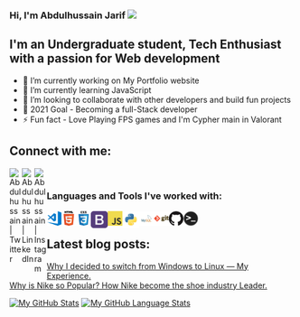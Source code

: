### Hi, I'm Abdulhussain Jarif <img src="https://media.giphy.com/media/hvRJCLFzcasrR4ia7z/giphy.gif" width="25px">

## I'm an Undergraduate student, Tech Enthusiast with a passion for Web development
- 🔭 I’m currently working on My Portfolio website
- 🌱 I’m currently learning JavaScript
- 👯 I’m looking to collaborate with other developers and build fun projects
- 🥅 2021 Goal - Becoming a full-Stack developer
- ⚡ Fun fact - Love Playing FPS games and I'm Cypher main in Valorant

## Connect with me:
<!-- [<img align="left" alt="Abdulhussain | Personal Website" width="22px" src="https://raw.githubusercontent.com/iconic/open-iconic/master/svg/globe.svg" />][website] -->
[<img align="left" alt="Abdulhussain | Twitter" width="22px" src="https://www.svgrepo.com/show/157815/twitter.svg" />][twitter]
[<img align="left" alt="Abdulhussain | LinkedIn" width="22px" src="https://www.svgrepo.com/show/157006/linkedin.svg" />][linkedin]
[<img align="left" alt="Abdulhussain | Instagram" width="22px" src="https://www.svgrepo.com/show/111199/instagram.svg" />][instagram]

<br />

### Languages and Tools I've worked with:

<img align="left" alt="Visual Studio Code" width="26px" src="https://raw.githubusercontent.com/github/explore/80688e429a7d4ef2fca1e82350fe8e3517d3494d/topics/visual-studio-code/visual-studio-code.png" />
<img align="left" alt="HTML5" width="26px" src="https://raw.githubusercontent.com/github/explore/80688e429a7d4ef2fca1e82350fe8e3517d3494d/topics/html/html.png" />
<img align="left" alt="CSS3" width="26px" src="https://raw.githubusercontent.com/github/explore/80688e429a7d4ef2fca1e82350fe8e3517d3494d/topics/css/css.png" />
<img align="left" alt="Bootstrap" width="30px" src="https://raw.githubusercontent.com/github/explore/80688e429a7d4ef2fca1e82350fe8e3517d3494d/topics/bootstrap/bootstrap.png" style="max-width:100%;">
<img align="left" alt="JavaScript" width="26px" src="https://raw.githubusercontent.com/github/explore/80688e429a7d4ef2fca1e82350fe8e3517d3494d/topics/javascript/javascript.png" />
<img align="left" alt="Python" width="30px" src="https://raw.githubusercontent.com/github/explore/80688e429a7d4ef2fca1e82350fe8e3517d3494d/topics/python/python.png" style="max-width:100%;">
<img align="left" alt="MySQL" width="26px" src="https://raw.githubusercontent.com/github/explore/80688e429a7d4ef2fca1e82350fe8e3517d3494d/topics/mysql/mysql.png" />
<img align="left" alt="Git" width="26px" src="https://raw.githubusercontent.com/github/explore/80688e429a7d4ef2fca1e82350fe8e3517d3494d/topics/git/git.png" />
<img align="left" alt="GitHub" width="26px" src="https://raw.githubusercontent.com/github/explore/78df643247d429f6cc873026c0622819ad797942/topics/github/github.png" />
<img align="left" alt="Terminal" width="26px" src="https://raw.githubusercontent.com/github/explore/80688e429a7d4ef2fca1e82350fe8e3517d3494d/topics/terminal/terminal.png" />

<br />

<!-- Optional if you have blogs -->
## Latest blog posts:
 <a href='https://imabdulhussain.medium.com/why-i-decided-to-switch-from-windows-to-linux-my-experience-2bce7973fdd5'>Why I decided to switch from Windows to Linux — My Experience.</a> <br>
 <a href='https://imabdulhussain.medium.com/why-is-nike-so-popular-how-nike-become-the-shoe-industry-leader-47a1082a58ea'>Why is Nike so Popular? How Nike become the shoe industry Leader.</a>
<!-- BLOG-POST-LIST:END -->

<!-- This section you create this variables that are used above -->
[website]: https://google.com
[twitter]: https://twitter.com/imAbdulhussain
[linkedin]: https://www.linkedin.com/in/abdulhussainjarif/
[instagram]: https://www.instagram.com/abdulhussain_jarif/

[![My GitHub Stats](https://github-readme-stats.vercel.app/api/?username=Abdulhussainjarif&count_private=true&theme=tokyonight&showicons=true)]()
[![My GitHub Language Stats](https://github-readme-stats.vercel.app/api/top-langs/?username=Abdulhussainjarif&langs_count=5&theme=tokyonight)]()

